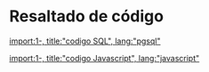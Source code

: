 # Resaltado de código


[import:1-, title:"codigo SQL", lang:"pgsql"](codigo.sql)


[import:1-, title:"codigo Javascript", lang:"javascript"](codigo.js)







